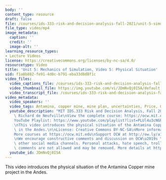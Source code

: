 ```yaml
---
body: ''
content_type: resource
draft: false
file: /courses/ids-333-risk-and-decision-analysis-fall-2021/unit-5-simulation-video-5_360p_16_9.mp4
file_type: video/mp4
image_metadata:
  caption: ''
  credit: ''
  image-alt: ''
learning_resource_types:
- Lecture Videos
license: https://creativecommons.org/licenses/by-nc-sa/4.0/
resourcetype: Video
title: 'Unit 5: Mechanics of Simulation, Video 5: Physical Situation'
uid: f1a8b882-fe91-4d0c-b791-eba33d8d8f1c
video_files:
  video_captions_file: /courses/ids-333-risk-and-decision-analysis-fall-2021/1q1rqWLNObOKFOMULCEbyYL97dJRnuZJS_transcript.webvtt
  video_thumbnail_file: https://img.youtube.com/vi/JDmNvQj0I5A/default.jpg
  video_transcript_file: /courses/ids-333-risk-and-decision-analysis-fall-2021/1q1rqWLNObOKFOMULCEbyYL97dJRnuZJS_transcript.pdf
video_metadata:
  video_speakers: ''
  video_tags: Antamina, copper mine, mine plan, uncertainties, Price, Ore quality
  youtube_description: "MIT IDS.333 Risk and Decision Analysis, Fall 2021\nInstructor:\
    \ Richard de Neufville\nView the complete course: https://ocw.mit.edu/IDS-333F21\n\
    YouTube Playlist: https://www.youtube.com/playlist?list=PLUl4u3cNGP62jwhTqp8_1kwrkDkxZhpQC\n\
    \nThis video introduces the physical situation of the Antamina Copper mine project\
    \ in the Andes.\n\nLicense: Creative Commons BY-NC-SA\nMore information at https://ocw.mit.edu/terms\n\
    More courses at https://ocw.mit.edu\nSupport OCW at http://ow.ly/a1If50zVRlQ\n\
    \nWe encourage constructive comments and discussion on OCW\u2019s YouTube and\
    \ other social media channels. Personal attacks, hate speech, trolling, and inappropriate\
    \ comments are not allowed and may be removed. More details at https://ocw.mit.edu/comments."
  youtube_id: JDmNvQj0I5A
---
```

This video introduces the physical situation of the Antamina Copper mine project in the Andes.